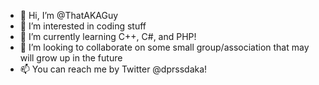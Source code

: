 - 👋 Hi, I’m @ThatAKAGuy
- 👀 I’m interested in coding stuff
- 🌱 I’m currently learning C++, C#, and PHP!
- 💞️ I’m looking to collaborate on some small group/association that may will grow up in the future
- 📫 You can reach me by Twitter @dprssdaka!

<!---
ThatAKAGuy/ThatAKAGuy is a ✨ special ✨ repository because its `README.md` (this file) appears on your GitHub profile.
You can click the Preview link to take a look at your changes.
--->
